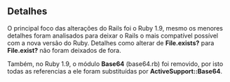 ## Detalhes

O principal foco das alterações do Rails foi o Ruby 1.9, mesmo os menores detalhes foram analisados para deixar o Rails o mais compatível possível com a nova versão do Ruby. Detalhes como alterar de **File.exists?** para **File.exist?** não foram deixados de fora.

Também, no Ruby 1.9, o módulo **Base64** (base64.rb) foi removido, por isto todas as referencias a ele foram substituídas por **ActiveSupport::Base64**.
